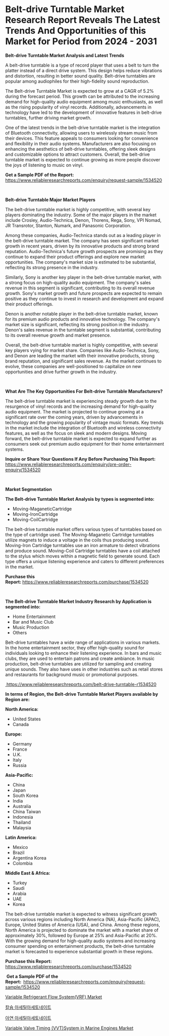 <p><h1>Belt-drive Turntable Market Research Report Reveals The Latest Trends And Opportunities of this Market for Period from 2024 - 2031</h1></p><p><strong>Belt-drive Turntable Market Analysis and Latest Trends</strong></p>
<p><p>A belt-drive turntable is a type of record player that uses a belt to turn the platter instead of a direct drive system. This design helps reduce vibrations and distortion, resulting in better sound quality. Belt-drive turntables are popular among audiophiles for their high-fidelity sound reproduction.</p><p>The Belt-drive Turntable Market is expected to grow at a CAGR of 5.2% during the forecast period. This growth can be attributed to the increasing demand for high-quality audio equipment among music enthusiasts, as well as the rising popularity of vinyl records. Additionally, advancements in technology have led to the development of innovative features in belt-drive turntables, further driving market growth.</p><p>One of the latest trends in the belt-drive turntable market is the integration of Bluetooth connectivity, allowing users to wirelessly stream music from their devices. This feature appeals to consumers looking for convenience and flexibility in their audio systems. Manufacturers are also focusing on enhancing the aesthetics of belt-drive turntables, offering sleek designs and customizable options to attract customers. Overall, the belt-drive turntable market is expected to continue growing as more people discover the joys of listening to music on vinyl.</p></p>
<p><strong>Get a Sample PDF of the Report:&nbsp;</strong> <a href="https://www.reliableresearchreports.com/enquiry/request-sample/1534520">https://www.reliableresearchreports.com/enquiry/request-sample/1534520</a></p>
<p>&nbsp;</p>
<p><strong>Belt-drive Turntable Major Market Players</strong></p>
<p><p>The belt-drive turntable market is highly competitive, with several key players dominating the industry. Some of the major players in the market include Crosley, Audio-Technica, Denon, Thorens, Rega, Sony, VPI Nomad, JR Transrotor, Stanton, Numark, and Panasonic Corporation.</p><p>Among these companies, Audio-Technica stands out as a leading player in the belt-drive turntable market. The company has seen significant market growth in recent years, driven by its innovative products and strong brand reputation. Audio-Technica's future growth prospects are promising as they continue to expand their product offerings and explore new market opportunities. The company's market size is estimated to be substantial, reflecting its strong presence in the industry.</p><p>Similarly, Sony is another key player in the belt-drive turntable market, with a strong focus on high-quality audio equipment. The company's sales revenue in this segment is significant, contributing to its overall revenue growth. Sony's market growth and future prospects are expected to remain positive as they continue to invest in research and development and expand their product offerings.</p><p>Denon is another notable player in the belt-drive turntable market, known for its premium audio products and innovative technology. The company's market size is significant, reflecting its strong position in the industry. Denon's sales revenue in the turntable segment is substantial, contributing to its overall revenue growth and market presence.</p><p>Overall, the belt-drive turntable market is highly competitive, with several key players vying for market share. Companies like Audio-Technica, Sony, and Denon are leading the market with their innovative products, strong brand reputation, and significant sales revenue. As the market continues to evolve, these companies are well-positioned to capitalize on new opportunities and drive further growth in the industry.</p></p>
<p>&nbsp;</p>
<p><strong>What Are The Key Opportunities For Belt-drive Turntable Manufacturers?</strong></p>
<p><p>The belt-drive turntable market is experiencing steady growth due to the resurgence of vinyl records and the increasing demand for high-quality audio equipment. The market is projected to continue growing at a significant rate over the coming years, driven by advancements in technology and the growing popularity of vintage music formats. Key trends in the market include the integration of Bluetooth and wireless connectivity features, as well as the focus on sleek and modern designs. Moving forward, the belt-drive turntable market is expected to expand further as consumers seek out premium audio equipment for their home entertainment systems.</p></p>
<p><strong>Inquire or Share Your Questions If Any Before Purchasing This Report:</strong> <a href="https://www.reliableresearchreports.com/enquiry/pre-order-enquiry/1534520">https://www.reliableresearchreports.com/enquiry/pre-order-enquiry/1534520</a></p>
<p>&nbsp;</p>
<p><strong>Market Segmentation</strong></p>
<p><strong>The Belt-drive Turntable Market Analysis by types is segmented into:</strong></p>
<p><ul><li>Moving-MaganeticCartridge</li><li>Moving-IronCartridge</li><li>Moving-CoilCartridge</li></ul></p>
<p><p>The belt-drive turntable market offers various types of turntables based on the type of cartridge used. The Moving-Maganetic Cartridge turntables utilize magnets to induce a voltage in the coils thus producing sound. Moving-Iron Cartridge turntables use an iron armature to detect vibrations and produce sound. Moving-Coil Cartridge turntables have a coil attached to the stylus which moves within a magnetic field to generate sound. Each type offers a unique listening experience and caters to different preferences in the market.</p></p>
<p><strong>Purchase this Report:&nbsp;</strong><a href="https://www.reliableresearchreports.com/purchase/1534520">https://www.reliableresearchreports.com/purchase/1534520</a></p>
<p>&nbsp;</p>
<p><strong>The Belt-drive Turntable Market Industry Research by Application is segmented into:</strong></p>
<p><ul><li>Home Entertainment</li><li>Bar and Music Club</li><li>Music Production</li><li>Others</li></ul></p>
<p><p>Belt-drive turntables have a wide range of applications in various markets. In the home entertainment sector, they offer high-quality sound for individuals looking to enhance their listening experience. In bars and music clubs, they are used to entertain patrons and create ambiance. In music production, belt-drive turntables are utilized for sampling and creating unique sounds. They also have uses in other industries such as retail stores and restaurants for background music or promotional purposes.</p></p>
<p><a href="https://www.reliableresearchreports.com/belt-drive-turntable-r1534520">&nbsp;https://www.reliableresearchreports.com/belt-drive-turntable-r1534520</a></p>
<p><strong>In terms of Region, the Belt-drive Turntable Market Players available by Region are:</strong></p>
<p>
    <p> <strong> North America: </strong>
        <ul>
            <li>United States</li>
            <li>Canada</li>
        </ul>
        </p> 
    <p> <strong> Europe: </strong>
        <ul>
            <li>Germany</li>
            <li>France</li>
            <li>U.K.</li>
            <li>Italy</li>
            <li>Russia</li>
        </ul>
        </p> 
    <p> <strong> Asia-Pacific: </strong>
        <ul>
            <li>China</li>
            <li>Japan</li>
            <li>South Korea</li>
            <li>India</li>
            <li>Australia</li>
            <li>China Taiwan</li>
            <li>Indonesia</li>
            <li>Thailand</li>
            <li>Malaysia</li>
        </ul>
        </p> 
    <p> <strong> Latin America: </strong>
        <ul>
            <li>Mexico</li>
            <li>Brazil</li>
            <li>Argentina Korea</li>
            <li>Colombia</li>
        </ul>
        </p> 
    <p> <strong> Middle East & Africa: </strong>
        <ul>
            <li>Turkey</li>
            <li>Saudi</li>
            <li>Arabia</li>
            <li>UAE</li>
            <li>Korea</li>
        </ul>
    </p>
    </p>
<p><p>The belt-drive turntable market is expected to witness significant growth across various regions including North America (NA), Asia-Pacific (APAC), Europe, United States of America (USA), and China. Among these regions, North America is projected to dominate the market with a market share of approximately 30%, followed by Europe at 25% and Asia-Pacific at 20%. With the growing demand for high-quality audio systems and increasing consumer spending on entertainment products, the belt-drive turntable market is forecasted to experience substantial growth in these regions.</p></p>
<p><strong>Purchase this Report: </strong><a href="https://www.reliableresearchreports.com/purchase/1534520">https://www.reliableresearchreports.com/purchase/1534520</a></p>
<p>&nbsp;<strong>Get a Sample PDF of the Report:&nbsp;&nbsp;</strong><a href="https://www.reliableresearchreports.com/enquiry/request-sample/1534520">https://www.reliableresearchreports.com/enquiry/request-sample/1534520</a></p>
<p><strong></strong></p>
<p><p><a href="https://github.com/bobicer/Market-Research-Report-List-3/blob/main/variable-refrigerant-flow-systemvrf-market.md">Variable Refrigerant Flow System(VRF) Market</a></p><p><a href="https://github.com/vsap75a286l/Market-Research-Report-List-1/blob/main/485104736974.md">칼슘 아세틸아세토네이트</a></p><p><a href="https://github.com/Maeennan456456/Market-Research-Report-List-1/blob/main/568336336975.md">아연 아세틸아세토네이트</a></p><p><a href="https://github.com/timeliteaut/Market-Research-Report-List-2/blob/main/variable-valve-timing-vvtsystem-in-marine-engines-market.md">Variable Valve Timing (VVT)System in Marine Engines Market</a></p></p>